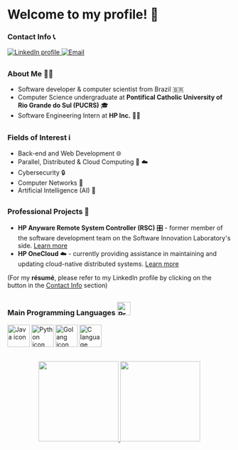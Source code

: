 # Welcome to my profile! 👋

### Contact Info 📞
 <a href="https://linkedin.com/in/ricardo-suffert" target="_blank">
   <img src="https://img.shields.io/badge/LinkedIn-0077B5?style=for-the-badge&logo=linkedin&logoColor=white" alt="LinkedIn profile"/>
 </a>
 <a href="mailto:ricardobsuffert@gmail.com" target="_blank">
   <img src="https://img.shields.io/badge/Gmail-D14836?style=for-the-badge&logo=gmail&logoColor=white" alt="Email"/>
 </a>
 
##

### About Me 🙋‍♂️
- Software developer & computer scientist from Brazil 🇧🇷
- Computer Science undergraduate at **Pontifical Catholic University of Rio Grande do Sul (PUCRS)** 🎓
- Software Engineering Intern at **HP Inc.** 🧑‍💻

##

### Fields of Interest ℹ
- Back-end and Web Development 🌐
- Parallel, Distributed & Cloud Computing 📶 ☁️
- Cybersecurity 🔒
- Computer Networks 🛜
- Artificial Intelligence (AI) 🤖

##

### Professional Projects 🚀
- **HP Anyware Remote System Controller (RSC)** 🎛️ - former member of the software development team on the Software Innovation Laboratory's side. [Learn more](https://www.hp.com/us-en/solutions/anyware-remote-system-controller.html)
- **HP OneCloud** ☁️ - currently providing assistance in maintaining and updating cloud-native distributed systems. [Learn more](https://zone.hponecloud.com/signin)

(For my **résumé**, please refer to my LinkedIn profile by clicking on the button in the [Contact Info](https://github.com/rsuffert/rsuffert/edit/main/README.md#contact-info) section)

##

### Main Programming Languages <img src="https://cdn-icons-png.flaticon.com/512/3655/3655567.png" alt="Programming languages icon" width="30" height="30">
<img src="https://cdn.jsdelivr.net/gh/devicons/devicon/icons/java/java-original.svg" alt="Java icon" width="50" height="50" />  <img src="https://cdn.jsdelivr.net/gh/devicons/devicon/icons/python/python-original.svg" alt="Python icon" width="50" height="50" />  <img src="https://cdn.jsdelivr.net/gh/devicons/devicon/icons/go/go-original-wordmark.svg" alt="Golang icon" width="50" height="50" />  <img src="https://cdn.jsdelivr.net/gh/devicons/devicon/icons/c/c-original.svg" alt="C language icon" width="50" height="50" />

##

<p align="center">
 <a href="https://github.com/rsuffert">
  <img height="180em" src="https://github-readme-stats-eight-theta.vercel.app/api?username=rsuffert&show_icons=true&theme=algolia&include_all_commits=true&count_private=true"/>
  <img height="180em" src="https://github-readme-stats-eight-theta.vercel.app/api/top-langs/?username=rsuffert&layout=compact&langs_count=8&theme=algolia"/>
 </a>
</p>
